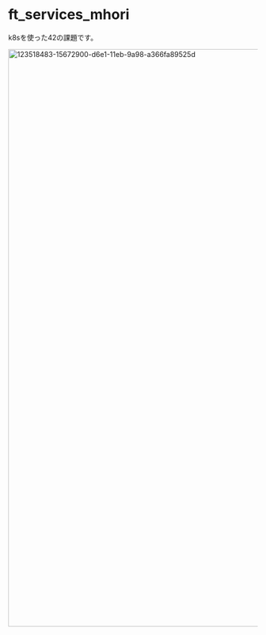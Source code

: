 # ft_services_mhori
k8sを使った42の課題です。

<img width="1167" alt="123518483-15672900-d6e1-11eb-9a98-a366fa89525d" src="https://user-images.githubusercontent.com/60100351/137058920-89a0b317-621e-4738-ba7e-620aff98851d.png">
